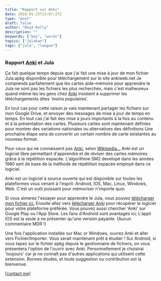 ```yaml
---
title: "Rapport sur Anki"
date: 2018-05-25T13:07:27Z
type: "post"
draft: false
author: "Boyd Kelly"
description: ""
keywords: ["key", "words"]
topics: ["Julakan"]
tags: ["jula", "langue"]
---
```


### Rapport [Anki](http://apps.ankiweb.net) et Jula

Ça fait quelque temps depuis que j'ai fait une mise à jour de mon fichier Jula.apkg disponible pour téléchargement sur le site ankiweb.net Je comprends parfaitement que les cartes aide-mémoire pour apprendre le Jula ne sont pas les fichiers les plus recherchés, mais c'est malheureux quand même les les gens chez [Anki](http://apps.ankiweb.net) insistent à supprimer les téléchargements dites 'moins populaires'. 

<!--more-->


En tout cas pour cette raison je vais maintenant partager les fichiers sur mon Google Drive, et envoyer des messages de mise à jour de temps en temps. En tout cas j'ai fait des mise à jours importants à la fois au contenu et à la présentation des cartes. Plusieurs cartes sont maintenant définies pour montrer des variations nationales ou alternatives des définitions Une prochaine étape sera de convertir un certain nombre de carte existantes au nouveau format. 

Pour ceux qui ne connaissent pas [Anki](http://apps.ankiweb.net), selon [Wikipedia...](http://fr.wikipedia.org) Anki est un logiciel libre permettant d'apprendre et de réviser des cartes mémoires grâce à la répétition espacée. L'algorithme SM2 developé dans les années 1980 sert de base de la méthode de répétition espacée employé dans ce logiciel.

Anki est un logiciel à source ouverte qui est disponible sur toutes les plateformes vous venant à l'esprit: Android, IOS, Mac, Linux, Windows, Web. C'est un outil puissant pour mémoriser n'importe quoi.

Si vous aimerez l'essayer pour apprendre le Jula, vous pouvez [télécharger mon fichier ici.](http://bit.ly/2sb0jMw) Ensuite allez vers [télécharger Anki](https://apps.ankiweb.net/#download) pour récupérer le logiciel pour votre plateforme préférée. Vous pouvez aussi chercher 'Anki' sur Google Play ou l'App Store. Les fans d'Android sont avantagés ici; L'appli IOS est la seule à ne présenter qu'une version payante. (Aucun commentaire MDR !)

Une fois l'application installée sur Mac or Windows, ouvrez Anki et aller vers Fichier/Importer. Vous serait maintenant prêt à étudier ! Sur Android, si vous tapez sur le fichier apkg depuis le gestionnaire de fichiers, on vous présentera l'option de l'ouvrir avec Anki. Personnellement je choisirai 'toujours' car je ne connaît pas d'autres applications qui utilisent cette extension. Bonnes études, et toute suggestion ou contribution est la bienvenue.

[[contact me]](/fr/contact)

